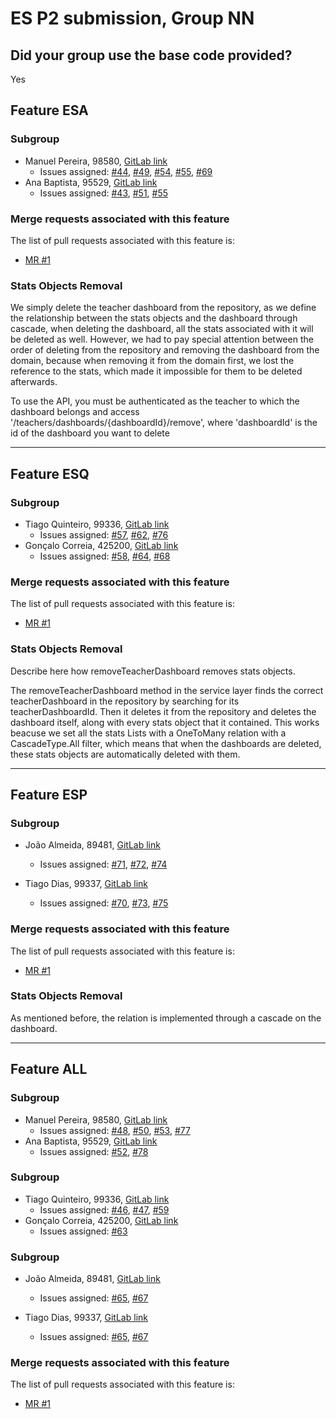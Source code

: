 # ES P2 submission, Group NN

## Did your group use the base code provided?

Yes


## Feature ESA

### Subgroup
 - Manuel Pereira, 98580, [GitLab link](https://gitlab.rnl.tecnico.ulisboa.pt/ist198580)
   + Issues assigned: [#44](https://gitlab.rnl.tecnico.ulisboa.pt/es/es23-46/-/issues/44), [#49](https://gitlab.rnl.tecnico.ulisboa.pt/es/es23-46/-/issues/49), [#54](https://gitlab.rnl.tecnico.ulisboa.pt/es/es23-46/-/issues/54), [#55](https://gitlab.rnl.tecnico.ulisboa.pt/es/es23-46/-/issues/55), [#69](https://gitlab.rnl.tecnico.ulisboa.pt/es/es23-46/-/issues/69)
 - Ana Baptista, 95529, [GitLab link](https://gitlab.rnl.tecnico.ulisboa.pt/ist195529)
   + Issues assigned: [#43](https://gitlab.rnl.tecnico.ulisboa.pt/es/es23-46/-/issues/44), [#51](https://gitlab.rnl.tecnico.ulisboa.pt/es/es23-46/-/issues/51), [#55](https://gitlab.rnl.tecnico.ulisboa.pt/es/es23-46/-/issues/55)
 
### Merge requests associated with this feature

The list of pull requests associated with this feature is:

- [MR #1](https://gitlab.rnl.tecnico.ulisboa.pt/es/es23-46/-/merge_requests/9)

### Stats Objects Removal

We simply delete the teacher dashboard from the repository, as we define the relationship between the stats objects and the dashboard through cascade, when deleting the dashboard, all the stats associated with it will be deleted as well.
However, we had to pay special attention between the order of deleting from the repository and removing the dashboard from the domain, because when removing it from the domain first, we lost the reference to the stats, which made it impossible for them to be deleted afterwards.

To use the API, you must be authenticated as the teacher to which the dashboard belongs and access '/teachers/dashboards/{dashboardId}/remove', where 'dashboardId' is the id of the dashboard you want to delete

---

## Feature ESQ

### Subgroup
- Tiago Quinteiro, 99336, [GitLab link](https://gitlab.rnl.tecnico.ulisboa.pt/ist199336)
   + Issues assigned: [#57](https://gitlab.rnl.tecnico.ulisboa.pt/es/es23-46/-/issues/57), [#62](https://gitlab.rnl.tecnico.ulisboa.pt/es/es23-46/-/issues/62), [#76](https://gitlab.rnl.tecnico.ulisboa.pt/es/es23-46/-/issues/76)
- Gonçalo Correia, 425200, [GitLab link](https://gitlab.rnl.tecnico.ulisboa.pt/ist425200)
   + Issues assigned: [#58](https://gitlab.rnl.tecnico.ulisboa.pt/es/es23-46/-/issues/58), [#64](https://gitlab.rnl.tecnico.ulisboa.pt/es/es23-46/-/issues/64), [#68](https://gitlab.rnl.tecnico.ulisboa.pt/es/es23-46/-/issues/68)


### Merge requests associated with this feature

The list of pull requests associated with this feature is:

- [MR #1](https://gitlab.rnl.tecnico.ulisboa.pt/es/es23-46/-/merge_requests/11)

### Stats Objects Removal

Describe here how removeTeacherDashboard removes stats objects.

The removeTeacherDashboard method in the service layer finds the correct teacherDashboard in the repository by searching for its teacherDashboardId.
Then it deletes it from the repository and deletes the dashboard itself, along with every stats object that it contained.
This works beacuse we set all the stats Lists with a OneToMany relation with a CascadeType.All filter, which means that when the dashboards are deleted, these stats objects are automatically deleted with them.

---

## Feature ESP

### Subgroup
 - João Almeida, 89481, [GitLab link](https://gitlab.rnl.tecnico.ulisboa.pt/ist189481)
   + Issues assigned: [#71](https://gitlab.rnl.tecnico.ulisboa.pt/es/es23-46/-/issues/71), [#72](https://gitlab.rnl.tecnico.ulisboa.pt/es/es23-46/-/issues/72), [#74](https://gitlab.rnl.tecnico.ulisboa.pt/es/es23-46/-/issues/74)

 - Tiago Dias, 99337, [GitLab link](https://gitlab.rnl.tecnico.ulisboa.pt/ist199337)
   + Issues assigned: [#70](https://gitlab.rnl.tecnico.ulisboa.pt/es/es23-46/-/issues/70), [#73](https://gitlab.rnl.tecnico.ulisboa.pt/es/es23-46/-/issues/73), [#75](https://gitlab.rnl.tecnico.ulisboa.pt/es/es23-46/-/issues/75)
 
### Merge requests associated with this feature

The list of pull requests associated with this feature is:

 - [MR #1](https://gitlab.rnl.tecnico.ulisboa.pt/es/es23-46/-/merge_requests/10)


### Stats Objects Removal

As mentioned before, the relation is implemented through a cascade on the dashboard.

---

## Feature ALL

### Subgroup
 - Manuel Pereira, 98580, [GitLab link](https://gitlab.rnl.tecnico.ulisboa.pt/ist198580)
   + Issues assigned: [#48](https://gitlab.rnl.tecnico.ulisboa.pt/es/es23-46/-/issues/48), [#50](https://gitlab.rnl.tecnico.ulisboa.pt/es/es23-46/-/issues/50), [#53](https://gitlab.rnl.tecnico.ulisboa.pt/es/es23-46/-/issues/53), [#77](https://gitlab.rnl.tecnico.ulisboa.pt/es/es23-46/-/issues/77)
 - Ana Baptista, 95529, [GitLab link](https://gitlab.rnl.tecnico.ulisboa.pt/ist195529)
   + Issues assigned: [#52](https://gitlab.rnl.tecnico.ulisboa.pt/es/es23-46/-/issues/52), [#78](https://gitlab.rnl.tecnico.ulisboa.pt/es/es23-46/-/issues/78)

### Subgroup
- Tiago Quinteiro, 99336, [GitLab link](https://gitlab.rnl.tecnico.ulisboa.pt/ist199336)
   + Issues assigned: [#46](https://gitlab.rnl.tecnico.ulisboa.pt/es/es23-46/-/issues/46), [#47](https://gitlab.rnl.tecnico.ulisboa.pt/es/es23-46/-/issues/47), [#59](https://gitlab.rnl.tecnico.ulisboa.pt/es/es23-46/-/issues/59)
- Gonçalo Correia, 425200, [GitLab link](https://gitlab.rnl.tecnico.ulisboa.pt/ist425200)
   + Issues assigned: [#63](https://gitlab.rnl.tecnico.ulisboa.pt/es/es23-46/-/issues/63)

### Subgroup
 - João Almeida, 89481, [GitLab link](https://gitlab.rnl.tecnico.ulisboa.pt/ist189481)
   + Issues assigned: [#65](https://gitlab.rnl.tecnico.ulisboa.pt/es/es23-46/-/issues/65), [#67](https://gitlab.rnl.tecnico.ulisboa.pt/es/es23-46/-/issues/67)

 - Tiago Dias, 99337, [GitLab link](https://gitlab.rnl.tecnico.ulisboa.pt/ist199337)
   + Issues assigned: [#65](https://gitlab.rnl.tecnico.ulisboa.pt/es/es23-46/-/issues/65), [#67](https://gitlab.rnl.tecnico.ulisboa.pt/es/es23-46/-/issues/67)
### Merge requests associated with this feature

The list of pull requests associated with this feature is:

 - [MR #1](https://gitlab.rnl.tecnico.ulisboa.pt/es/es23-46/-/merge_requests/12)
